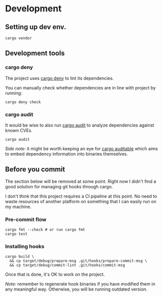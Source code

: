# Development

## Setting up dev env.

```shell
cargo vendor
```

## Development tools

### cargo deny

The project uses [cargo deny](https://embarkstudios.github.io/cargo-deny/index.html) to lint its dependencies.

You can manually check whether dependencies are in line with project by running:

```shell
cargo deny check
```

### cargo audit

It would be wise to also run [cargo audit](https://github.com/rustsec/rustsec/blob/main/cargo-audit/README.md) to
analyze dependencies against known CVEs.

```shell
cargo audit
```

_Side note:_ it might be worth keeping an eye for [cargo auditable](https://github.com/rust-secure-code/cargo-auditable)
which aims to embed dependency information into binaries themselves.

## Before you commit

The section below will be removed at some point.
Right now I didn't find a good solution for managing git hooks through cargo.

I don't think that this project requires a CI pipeline at this point.
No need to waste resources of another platform on something that I can easily run on my machine.

### Pre-commit flow

```shell
cargo fmt --check # or run cargo fmt
cargo test
```

### Installing hooks

```shell
cargo build \
  && cp target/debug/prepare-msg .git/hooks/prepare-commit-msg \
  && cp target/debug/commit-lint .git/hooks/commit-msg
```

Once that is done, it's OK to work on the project.

_Note_: remember to regenerate hook binaries if you have modified them in any meaningful way.
Otherwise, you will be running outdated version.
